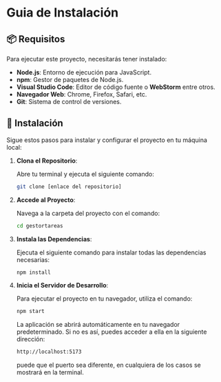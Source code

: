 # Guia de Instalación

## 📦 **Requisitos**

Para ejecutar este proyecto, necesitarás tener instalado:

- **Node.js**: Entorno de ejecución para JavaScript.
- **npm**: Gestor de paquetes de Node.js.
- **Visual Studio Code**: Editor de código fuente o **WebStorm** entre otros.
- **Navegador Web**: Chrome, Firefox, Safari, etc.
- **Git**: Sistema de control de versiones.

## 🚀 **Instalación**

Sigue estos pasos para instalar y configurar el proyecto en tu máquina local:

1. **Clona el Repositorio**:

   Abre tu terminal y ejecuta el siguiente comando:

   ```bash
   git clone [enlace del repositorio]
   ```

2. **Accede al Proyecto**:

   Navega a la carpeta del proyecto con el comando:

    ```bash
    cd gestortareas
    ```

3. **Instala las Dependencias**:

   Ejecuta el siguiente comando para instalar todas las dependencias necesarias:

    ```bash
    npm install
    ```

4. **Inicia el Servidor de Desarrollo**:

   Para ejecutar el proyecto en tu navegador, utiliza el comando:

    ```bash
    npm start
    ```

   La aplicación se abrirá automáticamente en tu navegador predeterminado. Si no es así, puedes acceder a ella en la
   siguiente dirección:

    ```bash
    http://localhost:5173
    ```

   puede que el puerto sea diferente, en cualquiera de los casos se mostrará en la terminal.
